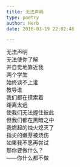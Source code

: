 ```yaml
---  
title: 无法声明  
type: poetry  
author: Herb  
date: 2016-03-19 22:02:48  

---  
```

无法声明  
无法使你了解  
并自觉地靠近我    
两个学生  
始终谈不上谁  
教导谁    
我们都在摸索着  
距离太远  
使我们无法握住彼此  
但我们都在黑暗之中    
我燃起的烛火熄灭了  
指尖的嫩芽被烧伤    
如果我不愿再尝试  
那你要做什么？  
——你什么都不做